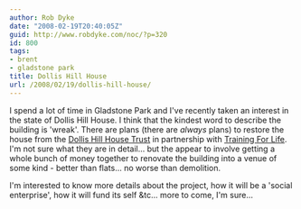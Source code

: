 ```yaml
---
author: Rob Dyke
date: "2008-02-19T20:40:05Z"
guid: http://www.robdyke.com/noc/?p=320
id: 800
tags:
- brent
- gladstone park
title: Dollis Hill House
url: /2008/02/19/dollis-hill-house/
---
```

I spend a lot of time in Gladstone Park and I've recently taken an interest in the state of Dollis Hill House. I think that the kindest word to describe the building is 'wreak'. There are plans (there are _always_ plans) to restore the house from the [Dollis Hill House Trust](http://www.dollishillhouse.org.uk/news.php) in partnership with [Training For Life](http://home.siteforlife.org.uk/tflhome/home.cfm?ccs=482&#038;cs=884). I'm not sure what they are in detail... but the appear to involve getting a whole bunch of money together to renovate the building into a venue of some kind - better than flats... no worse than demolition.

I'm interested to know more details about the project, how it will be a 'social enterprise', how it will fund its self &#038;tc... more to come, I'm sure...